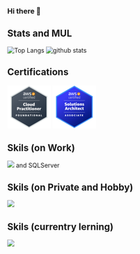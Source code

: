 ### Hi there 👋


## Stats and MUL

<p align="left"> 
  <img alt="Top Langs" height="150px" src="https://github-readme-stats-mu-steel.vercel.app/api?username=nekorush14&count_private=true&show_icons=true&theme=github_dark" />
  <img alt="github stats" height="150px" src="https://github-readme-stats-mu-steel.vercel.app/api/top-langs/?username=nekorush14&count_private=true&layout=compact&theme=github_dark" />
</p>

## Certifications

<p>
  <a href="https://www.credly.com/badges/8b1f1d8d-889f-4c3d-9710-24480a291318/public_url"><img src="./assets/aws-certified-cloud-practitioner.png" width="100" height="100"></a>
  <a href="https://www.credly.com/badges/304aff9a-8e2f-4ec9-982d-3356f1df0328/public_url"><img src="./assets/aws-certified-solutions-architect-associate.png" width="100" height="100"></a>
</p>

## Skils (on Work)

![](https://skillicons.dev/icons?i=cs,python,typescript,angular,dotnet,aws,gitlab,docker,postgres) and SQLServer

## Skils (on Private and Hobby)

![](https://skillicons.dev/icons?i=java,rails,flutter,tensorflow,gcp)

## Skils (currentry lerning)

![](https://skillicons.dev/icons?i=kotlin,androidstudio,firebase)

<!--
**nekorush14/nekorush14 is a ✨ _special_ ✨ repository because its `README.md` (this file) appears on your GitHub profile.

Here are some ideas to get you started:

- 🔭 I’m currently working on ...
- 🌱 I’m currently learning ...
- 👯 I’m looking to collaborate on ...
- 🤔 I’m looking for help with ...
- 💬 Ask me about ...
- 📫 How to reach me: ...
- 😄 Pronouns: ...
- ⚡ Fun fact: ...
-->
